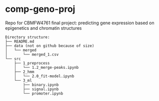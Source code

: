# comp-geno-proj
Repo for CBMFW4761 final project: predicting gene expression based on epigenetics and chromatin structures
```
Directory structure:
├── README.md
├── data (not on github because of size)
│   └── merged
│       └── merged_1.csv
└── src
    ├── 1_preprocess
    │   └── 1.2_merge-peaks.ipynb
    ├── 2_hmm
    │   └── 2.0_fit-model.ipynb
    └── 3_ml
        ├── binary.ipynb
        ├── signal.ipynb
        └── promoter.ipynb
```
